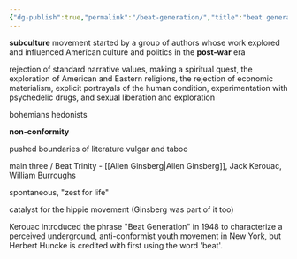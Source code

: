 ```yaml
---
{"dg-publish":true,"permalink":"/beat-generation/","title":"beat generation","tags":["literature","english"],"created":"2023-04-26","updated":""}
---
```



**subculture** movement started by a group of authors whose work explored and influenced American culture and politics in the **post-war** era 

rejection of standard narrative values, making a spiritual quest, the exploration of American and Eastern religions, the rejection of economic materialism, explicit portrayals of the human condition, experimentation with psychedelic drugs, and sexual liberation and exploration

bohemians hedonists 

**non-conformity** 


pushed boundaries of literature
vulgar and taboo 

main three / Beat Trinity - [[Allen Ginsberg\|Allen Ginsberg]], Jack Kerouac, William Burroughs 

spontaneous, "zest for life"

catalyst for the hippie movement (Ginsberg was part of it too)


Kerouac introduced the phrase "Beat Generation" in 1948 to characterize a perceived underground, anti-conformist youth movement in New York, but Herbert Huncke is credited with first using the word 'beat'.